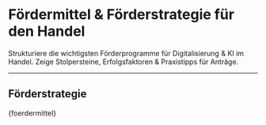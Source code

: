 # Fördermittel & Förderstrategie für den Handel

Strukturiere die wichtigsten Förderprogramme für Digitalisierung & KI im Handel. Zeige Stolpersteine, Erfolgsfaktoren & Praxistipps für Anträge.

---

## Förderstrategie

{foerdermittel}
